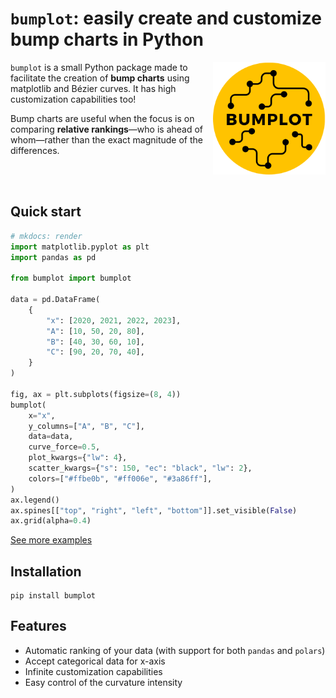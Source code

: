 # `bumplot`: easily create and customize bump charts in Python

<img src="https://github.com/JosephBARBIERDARNAL/static/blob/main/python-libs/bumplot/image.png?raw=true" alt="bumplot logo" align="right" width="180px"/>

`bumplot` is a small Python package made to facilitate the creation of **bump charts** using matplotlib and Bézier curves. It has high customization capabilities too!

Bump charts are useful when the focus is on comparing **relative rankings**—who is ahead of whom—rather than the exact magnitude of the differences.

<br>
<br>

## Quick start

```python
# mkdocs: render
import matplotlib.pyplot as plt
import pandas as pd

from bumplot import bumplot

data = pd.DataFrame(
    {
        "x": [2020, 2021, 2022, 2023],
        "A": [10, 50, 20, 80],
        "B": [40, 30, 60, 10],
        "C": [90, 20, 70, 40],
    }
)

fig, ax = plt.subplots(figsize=(8, 4))
bumplot(
    x="x",
    y_columns=["A", "B", "C"],
    data=data,
    curve_force=0.5,
    plot_kwargs={"lw": 4},
    scatter_kwargs={"s": 150, "ec": "black", "lw": 2},
    colors=["#ffbe0b", "#ff006e", "#3a86ff"],
)
ax.legend()
ax.spines[["top", "right", "left", "bottom"]].set_visible(False)
ax.grid(alpha=0.4)
```

[See more examples](./examples.md)

## Installation

```
pip install bumplot
```

## Features

- Automatic ranking of your data (with support for both `pandas` and `polars`)
- Accept categorical data for x-axis
- Infinite customization capabilities
- Easy control of the curvature intensity

<br>
